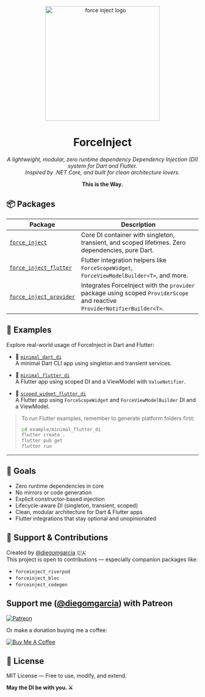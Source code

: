 <p align="center">
  <img src="https://raw.githubusercontent.com/diegomgarcia/force_inject/main/branding/logo_small_no_name.png" width="300" alt="force inject logo" />
</p>

<h1 align="center">ForceInject</h1>

<p align="center">
  <em>A lightweight, modular, zero runtime dependency Dependency Injection (DI) system for Dart and Flutter.<br/>
      Inspired by .NET Core, and built for clean architecture lovers.
  </em>
</p>

<p align="center"><strong>This is the Way.</strong></p>

## 📦 Packages

| Package                                                     | Description |
|-------------------------------------------------------------|-------------|
| [`force_inject`](./packages/force_inject)                   | Core DI container with singleton, transient, and scoped lifetimes. Zero dependencies, pure Dart. |
| [`force_inject_flutter`](./packages/force_inject_flutter)   | Flutter integration helpers like `ForceScopeWidget`, `ForceViewModelBuilder<T>`, and more. |
| [`force_inject_provider`](./packages/force_inject_provider) | Integrates ForceInject with the `provider` package using scoped `ProviderScope` and reactive `ProviderNotifierBuilder<T>`. |

## 🚀 Examples

Explore real-world usage of ForceInject in Dart and Flutter:

- 🧱 [`minimal_dart_di`](./example/minimal_dart_di)  
  A minimal Dart CLI app using singleton and transient services.

- 📱 [`minimal_flutter_di`](./example/minimal_flutter_di)  
  A Flutter app using scoped DI and a ViewModel with `ValueNotifier`.

- 📱 [`scoped_widget_flutter_di`](./example/scoped_widget_flutter_di)  
  A Flutter app using `ForceScopeWidget` and `ForceViewModelBuilder` DI and a ViewModel.


> To run Flutter examples, remember to generate platform folders first:
>
> ```bash
> cd example/minimal_flutter_di
> flutter create .
> flutter pub get
> flutter run
> ```

---

## 🎯 Goals

- Zero runtime dependencies in core
- No mirrors or code generation
- Explicit constructor-based injection
- Lifecycle-aware DI (singleton, transient, scoped)
- Clean, modular architecture for Dart & Flutter apps
- Flutter integrations that stay optional and unopinionated

## 🙌 Support & Contributions

Created by [@diegomgarcia](https://github.com/diegomgarcia) 🇨🇦  
This project is open to contributions — especially companion packages like:

- `forceinject_riverpod`
- `forceinject_bloc`
- `forceinject_codegen`

## Support me ([@diegomgarcia](https://github.com/diegomgarcia)) with Patreon

[![Patreon](https://c5.patreon.com/external/logo/become_a_patron_button.png)](https://www.patreon.com/dmgarcia)

Or make a donation buying me a coffee:

[![Buy Me A Coffee](https://user-images.githubusercontent.com/835641/60540201-fcd7fa00-9ce4-11e9-87ec-1e98568e9f58.png)](https://www.buymeacoffee.com/dmgarcia)

## 📜 License

MIT License — Free to use, modify, and extend.

**May the DI be with you. ⚔️**
